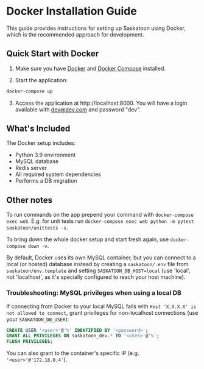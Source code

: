 # Docker Installation Guide

This guide provides instructions for setting up Saskatoon using Docker, which is the recommended approach for development.

## Quick Start with Docker

1. Make sure you have [Docker](https://docs.docker.com/get-docker/) and [Docker Compose](https://docs.docker.com/compose/install/) installed.

2. Start the application:

```bash
docker-compose up
```

3. Access the application at http://localhost:8000. You will have a login available with dev@dev.com and password "dev".

## What's Included

The Docker setup includes:

- Python 3.9 environment
- MySQL database
- Redis server
- All required system dependencies
- Performs a DB migration 

## Other notes

To run commands on the app prepend your command with `docker-compose exec web`. E.g. for unit tests run `docker-compose exec web python -m pytest saskatoon/unittests -s`.

To bring down the whole docker setup and start fresh again, use `docker-compose down -v`.

By default, Docker uses its own MySQL container, but you can connect to a local (or hosted) database instead by creating a `saskatoon/.env` file from `saskatoon/env.template` and setting `SASKATOON_DB_HOST=local` (use 'local', not 'localhost', as it's specially configured to reach your host machine).

### Troubleshooting: MySQL privileges when using a local DB

If connecting from Docker to your local MySQL fails with `Host 'X.X.X.X' is not allowed to connect`, grant privileges for non-localhost connections (use your `SASKATOON_DB_USER`):

```sql
CREATE USER '<user>'@'%' IDENTIFIED BY '<password>';
GRANT ALL PRIVILEGES ON saskatoon_dev.* TO '<user>'@'%';
FLUSH PRIVILEGES;
```

You can also grant to the container's specific IP (e.g. `'<user>'@'172.18.0.4'`).

